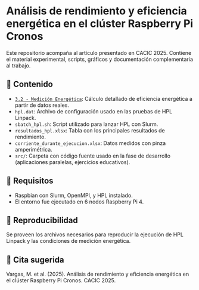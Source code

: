 # Análisis de rendimiento y eficiencia energética en el clúster Raspberry Pi Cronos
Este repositorio acompaña al artículo presentado en CACIC 2025. Contiene el material experimental, scripts, gráficos y documentación complementaria al trabajo.

## 📂 Contenido
- [`3.2 - Medición Energética`](3.2_Medición_Energética/README.md): Cálculo detallado de eficiencia energética a partir de datos reales.
- `hpl.dat`: Archivo de configuración usado en las pruebas de HPL Linpack.
- `sbatch_hpl.sh`: Script utilizado para lanzar HPL con Slurm.
- `resultados_hpl.xlsx`: Tabla con los principales resultados de rendimiento.
- `corriente_durante_ejecucion.xlsx`: Datos medidos con pinza amperimétrica.
- `src/`: Carpeta con código fuente usado en la fase de desarrollo (aplicaciones paralelas, ejercicios educativos).

## 🧪 Requisitos
- Raspbian con Slurm, OpenMPI, y HPL instalado.
- El entorno fue ejecutado en 6 nodos Raspberry Pi 4.

## 🔁 Reproducibilidad
Se proveen los archivos necesarios para reproducir la ejecución de HPL Linpack y las condiciones de medición energética.

## 📄 Cita sugerida
Vargas, M. et al. (2025). Análisis de rendimiento y eficiencia energética en el clúster Raspberry Pi Cronos. CACIC 2025.



